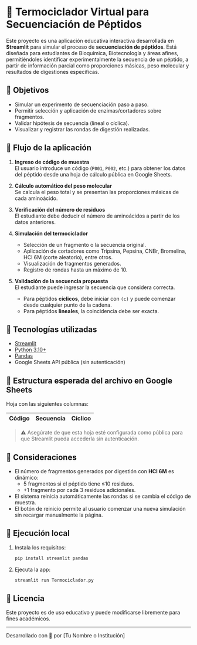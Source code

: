 # 🧪 Termociclador Virtual para Secuenciación de Péptidos

Este proyecto es una aplicación educativa interactiva desarrollada en **Streamlit** para simular el proceso de **secuenciación de péptidos**. Está diseñada para estudiantes de Bioquímica, Biotecnología y áreas afines, permitiéndoles identificar experimentalmente la secuencia de un péptido, a partir de información parcial como proporciones másicas, peso molecular y resultados de digestiones específicas.

## 🎯 Objetivos

- Simular un experimento de secuenciación paso a paso.
- Permitir selección y aplicación de enzimas/cortadores sobre fragmentos.
- Validar hipótesis de secuencia (lineal o cíclica).
- Visualizar y registrar las rondas de digestión realizadas.

## 🧬 Flujo de la aplicación

1. **Ingreso de código de muestra**  
   El usuario introduce un código (`P001`, `P002`, etc.) para obtener los datos del péptido desde una hoja de cálculo pública en Google Sheets.

2. **Cálculo automático del peso molecular**  
   Se calcula el peso total y se presentan las proporciones másicas de cada aminoácido.

3. **Verificación del número de residuos**  
   El estudiante debe deducir el número de aminoácidos a partir de los datos anteriores.

4. **Simulación del termociclador**  
   - Selección de un fragmento o la secuencia original.
   - Aplicación de cortadores como Tripsina, Pepsina, CNBr, Bromelina, HCl 6M (corte aleatorio), entre otros.
   - Visualización de fragmentos generados.
   - Registro de rondas hasta un máximo de 10.

5. **Validación de la secuencia propuesta**  
   El estudiante puede ingresar la secuencia que considera correcta.  
   - Para péptidos **cíclicos**, debe iniciar con `(c)` y puede comenzar desde cualquier punto de la cadena.
   - Para péptidos **lineales**, la coincidencia debe ser exacta.

## 🧩 Tecnologías utilizadas

- [Streamlit](https://streamlit.io/)
- [Python 3.10+](https://www.python.org/)
- [Pandas](https://pandas.pydata.org/)
- Google Sheets API pública (sin autenticación)

## 📁 Estructura esperada del archivo en Google Sheets

Hoja con las siguientes columnas:

| Código | Secuencia      | Cíclico |
|--------|----------------|---------|

> ⚠️ Asegúrate de que esta hoja esté configurada como pública para que Streamlit pueda accederla sin autenticación.

## 🧠 Consideraciones

- El número de fragmentos generados por digestión con **HCl 6M** es dinámico:
  - 5 fragmentos si el péptido tiene ≤10 residuos.
  - +1 fragmento por cada 3 residuos adicionales.
- El sistema reinicia automáticamente las rondas si se cambia el código de muestra.
- El botón de reinicio permite al usuario comenzar una nueva simulación sin recargar manualmente la página.

## 🚀 Ejecución local

1. Instala los requisitos:

   ```bash
   pip install streamlit pandas
   ```

2. Ejecuta la app:

   ```bash
   streamlit run Termociclador.py
   ```

## 📜 Licencia

Este proyecto es de uso educativo y puede modificarse libremente para fines académicos.

---

Desarrollado con 🤍 por [Tu Nombre o Institución]
